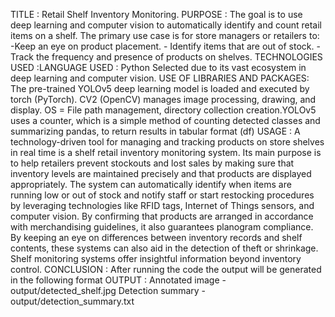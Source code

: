 TITLE : Retail Shelf Inventory Monitoring.
PURPOSE : The goal is to use deep learning and computer vision to automatically identify and count retail items on a shelf. The primary use case is for store managers or retailers to: -Keep an eye on product placement. - Identify items that are out of stock. - Track the frequency and presence of products on shelves.
TECHNOLOGIES USED :LANGUAGE USED : Python Selected due to its vast ecosystem in deep learning and computer vision. USE OF LIBRARIES AND PACKAGES: The pre-trained YOLOv5 deep learning model is loaded and executed by torch (PyTorch). CV2 (OpenCV) manages image processing, drawing, and display. OS = File path management, directory collection creation.YOLOv5 uses a counter, which is a simple method of counting detected classes and summarizing pandas, to return results in tabular format (df)
USAGE : A technology-driven tool for managing and tracking products on store shelves in real time is a shelf retail inventory monitoring system. Its main purpose is to help retailers prevent stockouts and lost sales by making sure that inventory levels are maintained precisely and that products are displayed appropriately. The system can automatically identify when items are running low or out of stock and notify staff or start restocking procedures by leveraging technologies like RFID tags, Internet of Things sensors, and computer vision. By confirming that products are arranged in accordance with merchandising guidelines, it also guarantees planogram compliance. By keeping an eye on differences between inventory records and shelf contents, these systems can also aid in the detection of theft or shrinkage. Shelf monitoring systems offer insightful information beyond inventory control.
CONCLUSION : After running the code the output will be generated in the following format OUTPUT : Annotated image - output/detected_shelf.jpg Detection summary - output/detection_summary.txt
